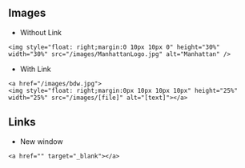 

## Images
* Without Link
```
<img style="float: right;margin:0 10px 10px 0" height="30%" width="30%" src="/images/ManhattanLogo.jpg" alt="Manhattan" />
```

* With Link
```
<a href="/images/bdw.jpg">
<img style="float: right;margin:0px 10px 10px 10px" height="25%" width="25%" src="/images/[file]" alt="[text]"></a>
```

## Links
* New window
```
<a href="" target="_blank"></a>
```